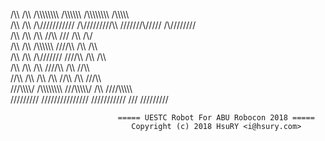   /\\\        /\\\  /\\\\\\\\\\\\\\\     /\\\\\\\\\\\    /\\\\\\\\\\\\\\\        /\\\\\\\\\         
  \/\\\       \/\\\ \/\\\///////////    /\\\/////////\\\ \///////\\\/////      /\\\////////         
   \/\\\       \/\\\ \/\\\              \//\\\      \///        \/\\\         /\\\/                 
    \/\\\       \/\\\ \/\\\\\\\\\\\       \////\\\               \/\\\        /\\\                  
     \/\\\       \/\\\ \/\\\///////           \////\\\            \/\\\       \/\\\                 
      \/\\\       \/\\\ \/\\\                     \////\\\         \/\\\       \//\\\               
       \//\\\      /\\\  \/\\\              /\\\      \//\\\        \/\\\        \///\\\            
         \///\\\\\\\\\/   \/\\\\\\\\\\\\\\\ \///\\\\\\\\\\\/         \/\\\          \////\\\\\\\\\  
            \/////////     \///////////////    \///////////           \///              \/////////  

                            ===== UESTC Robot For ABU Robocon 2018 =====
                               Copyright (c) 2018 HsuRY <i@hsury.com>